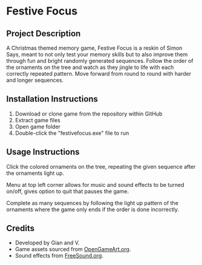 # Festive Focus

## Project Description

A Christmas themed memory game, Festive Focus is a reskin of Simon Says, meant to not only test your memory skills but to also improve them through fun and bright randomly generated sequences. Follow the order of the ornaments on the tree and watch as they jingle to life with each correctly repeated pattern. Move forward from round to round with harder and longer sequences.

## Installation Instructions

1. Download or clone game from the repository within GitHub
2. Extract game files
3. Open game folder
4. Double-click the "festivefocus.exe" file to run

## Usage Instructions

Click the colored ornaments on the tree, repeating the given sequence after the ornaments light up.

Menu at top left corner allows for music and sound effects to be turned on/off, gives option to quit that pauses the game.

Complete as many sequences by following the light up pattern of the ornaments where the game only ends if the order is done incorrectly. 

## Credits

- Developed by Gian and V.
- Game assets sourced from [OpenGameArt.org](https://opengameart.org/).
- Sound effects from [FreeSound.org](https://freesound.org/).
